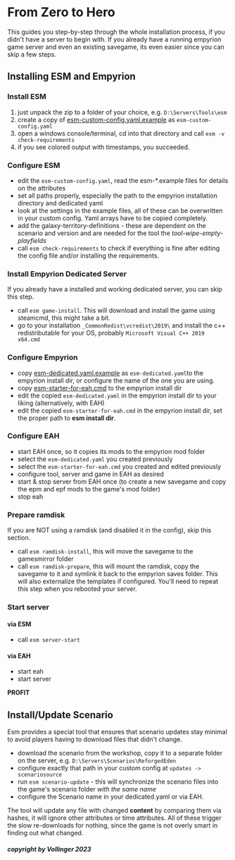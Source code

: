 # From Zero to Hero

This guides you step-by-step through the whole installation process, if you didn't have a server to begin with.
If you already have a running empyrion game server and even an existing savegame, its even easier since you can skip a few steps.

## Installing ESM and Empyrion

### Install ESM

1. just unpack the zip to a folder of your choice, e.g. `D:\Servers\Tools\esm`
2. create a copy of [esm-custom-config.yaml.example](esm-custom-config.yaml.example) as `esm-custom-config.yaml`
2. open a windows console/terminal, cd into that directory and call `esm -v check-requirements`
3. if you see colored output with timestamps, you succeeded.

### Configure ESM

- edit the `esm-custom-config.yaml`, read the esm-*.example files for details on the attributes
- set all paths properly, especially the path to the empyrion installation directory and dedicated yaml
- look at the settings in the example files, all of these can be overwritten in your custom config. Yaml arrays have to be copied completely.
- add the galaxy-territory-definitions - these are dependent on the scenario and version and are needed for the tool the *tool-wipe-empty-playfields*
- call `esm check-requirements` to check if everything is fine after editing the config file and/or installing the requirements.

### Install Empyrion Dedicated Server

If you already have a installed and working dedicated server, you can skip this step.

- call `esm game-install`. This will download and install the game using steamcmd, this might take a bit.
- go to your installation `_CommonRedist\vcredist\2019\` and install the c++ redistributable for your OS, probably `Microsoft Visual C++ 2019 x64.cmd`

### Configure Empyrion

- copy [esm-dedicated.yaml.example](esm-dedicated.yaml.example) as `esm-dedicated.yaml`to the empyrion install dir, or configure the name of the one you are using.
- copy [esm-starter-for-eah.cmd](esm-starter-for-eah.cmd) to the empyrion install dir
- edit the copied `esm-dedicated.yaml` in the empyrion install dir to your liking (alternatively, with EAH)
- edit the copied `esm-starter-for-eah.cmd` in the empyrion install dir, set the proper path to **esm install dir**.

### Configure EAH

- start EAH once, so it copies its mods to the empyrion mod folder
- select the `esm-dedicated.yaml` you created previously
- select the `esm-starter-for-eah.cmd` you created and edited previously
- configure tool, server and game in EAH as desired
- start & stop server from EAH once (to create a new savegame and copy the epm and epf mods to the game's mod folder)
- stop eah

### Prepare ramdisk

If you are NOT using a ramdisk (and disabled it in the config), skip this section.

- call `esm ramdisk-install`, this will move the savegame to the gamesmirror folder
- call `esm ramdisk-prepare`, this will mount the ramdisk, copy the savegame to it and symlink it back to the empyrion saves folder. This will also externalize the templates if configured. You'll need to repeat this step when you rebooted your server.

### Start server

#### via ESM
- call `esm server-start`

#### via EAH
- start eah
- start server

**PROFIT**

## Install/Update Scenario

Esm provides a special tool that ensures that scenario updates stay minimal to avoid players having to download files that didn't change.

- download the scenario from the workshop, copy it to a separate folder on the server, e.g. `D:\Servers\Scenarios\ReforgedEden`
- configure exactly that path in your custom config at `updates -> scenariosource`
- run `esm scenario-update` - this will synchronize the scenario files into the game's scenario folder *with the same name*
- configure the Scenario name in your dedicated.yaml or via EAH.

The tool will update any file with changed **content** by comparing them via hashes, it will ignore other attributes or time attributes. All of these 
trigger the slow re-downloads for nothing, since the game is not overly smart in finding out what changed.

##### copyright by Vollinger 2023